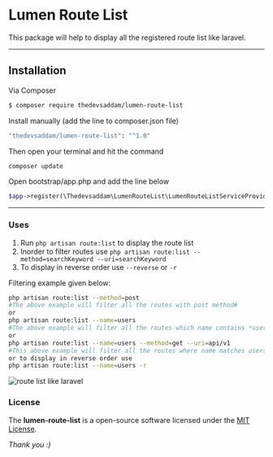 Lumen Route List
===================


This package will help to display all the registered route list like laravel.


----------

Installation
-------------
Via Composer

``` bash
$ composer require thedevsaddam/lumen-route-list
```
Install manually (add the line to composer.json file)
``` bash
"thedevsaddam/lumen-route-list": "^1.0"
```
Then open your terminal and hit the command
```bash
composer update
```
Open bootstrap/app.php and add the line below

```php
$app->register(\Thedevsaddam\LumenRouteList\LumenRouteListServiceProvider::class);
```

<hr/>

### **Uses**
1. Run `php artisan route:list` to display the route list
1. Inorder to filter routes use `php artisan route:list --method=searchKeyword --uri=searchKeyword`
1. To display in reverse order use `--reverse` or `-r`

Filtering example given below:
```bash
php artisan route:list --method=post
#The above example will filter all the routes with post method#
or
php artisan route:list --name=users
#The above example will filter all the routes which name contains *user* keyword#
or
php artisan route:list --name=users --method=get --uri=api/v1
#This above example will filter all the routes where name matches users, method matches get and uri matches api/v1
or to display in reverse order use
php artisan route:list --name=users -r
```

![route list like laravel](https://raw.githubusercontent.com/thedevsaddam/lumen-route-list/master/screenshots/route-list.png)


### **License**
The **lumen-route-list** is a open-source software licensed under the [MIT License](LICENSE.md).

_Thank you :)_
